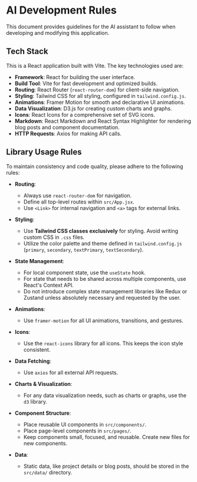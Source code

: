 # AI Development Rules

This document provides guidelines for the AI assistant to follow when developing and modifying this application.

## Tech Stack

This is a React application built with Vite. The key technologies used are:

-   **Framework**: React for building the user interface.
-   **Build Tool**: Vite for fast development and optimized builds.
-   **Routing**: React Router (`react-router-dom`) for client-side navigation.
-   **Styling**: Tailwind CSS for all styling, configured in `tailwind.config.js`.
-   **Animations**: Framer Motion for smooth and declarative UI animations.
-   **Data Visualization**: D3.js for creating custom charts and graphs.
-   **Icons**: React Icons for a comprehensive set of SVG icons.
-   **Markdown**: React Markdown and React Syntax Highlighter for rendering blog posts and component documentation.
-   **HTTP Requests**: Axios for making API calls.

## Library Usage Rules

To maintain consistency and code quality, please adhere to the following rules:

-   **Routing**:
    -   Always use `react-router-dom` for navigation.
    -   Define all top-level routes within `src/App.jsx`.
    -   Use `<Link>` for internal navigation and `<a>` tags for external links.

-   **Styling**:
    -   Use **Tailwind CSS classes exclusively** for styling. Avoid writing custom CSS in `.css` files.
    -   Utilize the color palette and theme defined in `tailwind.config.js` (`primary`, `secondary`, `textPrimary`, `textSecondary`).

-   **State Management**:
    -   For local component state, use the `useState` hook.
    -   For state that needs to be shared across multiple components, use React's Context API.
    -   Do not introduce complex state management libraries like Redux or Zustand unless absolutely necessary and requested by the user.

-   **Animations**:
    -   Use `framer-motion` for all UI animations, transitions, and gestures.

-   **Icons**:
    -   Use the `react-icons` library for all icons. This keeps the icon style consistent.

-   **Data Fetching**:
    -   Use `axios` for all external API requests.

-   **Charts & Visualization**:
    -   For any data visualization needs, such as charts or graphs, use the `d3` library.

-   **Component Structure**:
    -   Place reusable UI components in `src/components/`.
    -   Place page-level components in `src/pages/`.
    -   Keep components small, focused, and reusable. Create new files for new components.

-   **Data**:
    -   Static data, like project details or blog posts, should be stored in the `src/data/` directory.